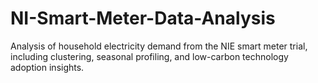 # NI-Smart-Meter-Data-Analysis
Analysis of household electricity demand from the NIE smart meter trial, including clustering, seasonal profiling, and low-carbon technology adoption insights.
